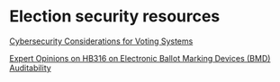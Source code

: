# Election security resources
[Cybersecurity Considerations for Voting Systems](https://github.com/mattbogenberger/election-security/blob/main/SAFE_Cybersecurity.pdf)

[Expert Opinions on HB316 on Electronic Ballot Marking Devices (BMD) Auditability](https://github.com/mattbogenberger/election-security/blob/main/expert-auditability-opinions.pdf)
